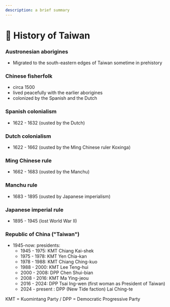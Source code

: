```yaml
---
description: a brief summary
---
```


# 📜 History of Taiwan

### Austronesian aborigines&#x20;

* Migrated to the south-eastern edges of Taiwan sometime in prehistory

### Chinese fisherfolk

* circa 1500&#x20;
* lived peacefully with the earlier aborigines
* colonized by the Spanish and the Dutch

### Spanish colonialism

* 1622 - 1632 (ousted by the Dutch)

### Dutch colonialism

* 1622 - 1662 (ousted by the Ming Chinese ruler Koxinga)

### Ming Chinese rule

* 1662 - 1683 (ousted by the Manchu)

### Manchu rule

* 1683 - 1895 (ousted by Japanese imperialism)

### Japanese imperial rule

* 1895 - 1945 (lost World War II)

### Republic of China ("Taiwan")

* 1945-now: presidents:
  * 1945 - 1975: KMT Chiang Kai-shek
  * 1975 - 1978: KMT Yen Chia-kan
  * 1978 - 1988: KMT Chiang Ching-kuo
  * 1988 - 2000: KMT Lee Teng-hui
  * 2000 - 2008: DPP Chen Shui-bian
  * 2008 - 2016: KMT Ma Ying-jeou
  * 2016 - 2024: DPP Tsai Ing-wen (first woman as President of Taiwan)
  * 2024 - present : DPP (New Tide faction) Lai Ching-te&#x20;

KMT = Kuomintang Party / DPP = Democratic Progressive Party
